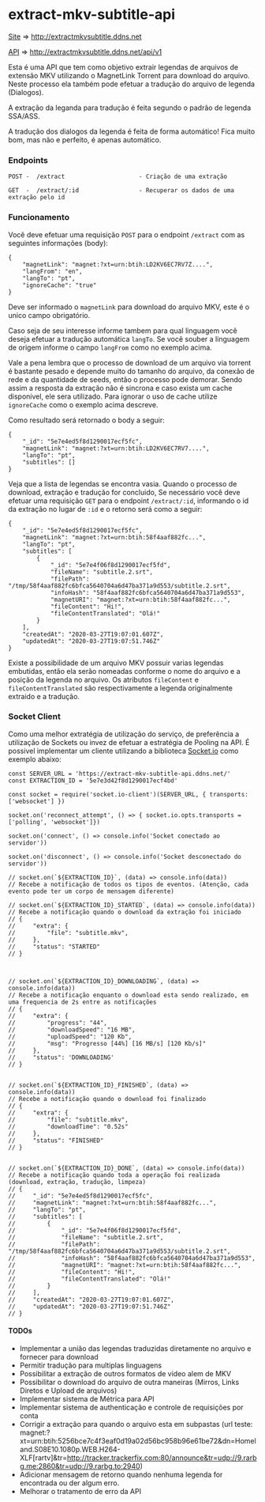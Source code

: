 # extract-mkv-subtitle-api

[Site](http://extractmkvsubtitle.ddns.net) => http://extractmkvsubtitle.ddns.net

[API](http://extractmkvsubtitle.ddns.net/api/v1) => http://extractmkvsubtitle.ddns.net/api/v1

Esta é uma API que tem como objetivo extrair legendas de arquivos de extensão MKV utilizando o MagnetLink Torrent para download do arquivo. Neste processo ela também pode efetuar a tradução do arquivo de legenda (Dialogos).

A extração da leganda para tradução é feita segundo o padrão de legenda SSA/ASS.

A tradução dos dialogos da legenda é feita de forma automático! Fica muito bom, mas não e perfeito, é apenas automático.

### Endpoints
    
    POST -  /extract                     - Criação de uma extração

    GET  -  /extract/:id                 - Recuperar os dados de uma extração pelo id

### Funcionamento

Você deve efetuar uma requisição `POST` para o endpoint `/extract` com as seguintes informações (body):

    {
        "magnetLink": "magnet:?xt=urn:btih:LD2KV6EC7RV7Z....",
        "langFrom": "en",
        "langTo": "pt",
        "ignoreCache": "true"
    }

Deve ser informado o `magnetLink` para download do arquivo MKV, este é o unico campo obrigatório. 

Caso seja de seu interesse informe tambem para qual linguagem você deseja efetuar a tradução automática `langTo`. Se você souber a linguagem de origem informe o campo `langFrom` como no exemplo acima.

Vale a pena lembra que o processo de download de um arquivo via torrent é bastante pesado e depende muito do tamanho do arquivo, da conexão de rede e da quantidade de seeds, então o processo pode demorar. Sendo assim a resposta da extração não é sincrona e caso exista um cache disponivel, ele sera utilizado. Para ignorar o uso de cache utilize `ignoreCache` como o exemplo acima descreve.

Como resultado será retornado o body a seguir:

    {
        "_id": "5e7e4ed5f8d1290017ecf5fc",
        "magnetLink": "magnet:?xt=urn:btih:LD2KV6EC7RV7....",
        "langTo": "pt",
        "subtitles": []
    }

Veja que a lista de legendas se encontra vasia. Quando o processo de download, extração e tradução for concluido, Se necessário você deve efetuar uma requisição `GET` para o endpoint `/extract/:id`, informando o id da extração no lugar de `:id` e o retorno será como a seguir:

    {
        "_id": "5e7e4ed5f8d1290017ecf5fc",
        "magnetLink": "magnet:?xt=urn:btih:58f4aaf882fc...",
        "langTo": "pt",
        "subtitles": [
            {
                "_id": "5e7e4f06f8d1290017ecf5fd",
                "fileName": "subtitle.2.srt",
                "filePath": "/tmp/58f4aaf882fc6bfca5640704a6d47ba371a9d553/subtitle.2.srt",
                "infoHash": "58f4aaf882fc6bfca5640704a6d47ba371a9d553",
                "magnetURI": "magnet:?xt=urn:btih:58f4aaf882fc...",
                "fileContent": "Hi!",
                "fileContentTranslated": "Olá!"
            }
        ],
        "createdAt": "2020-03-27T19:07:01.607Z",
        "updatedAt": "2020-03-27T19:07:51.746Z"
    }

Existe a possibilidade de um arquivo MKV possuir varias legendas embutidas, então ela serão nomeadas conforme o nome do arquivo e a posição da legenda no arquivo. Os atributos `fileContent` e `fileContentTranslated` são respectivamente a legenda originalmente extraido e a tradução.


### Socket Client

Como uma melhor extratégia de utilização do serviço, de preferência a utilização de Sockets ou invez de efetuar a estratégia de Pooling na API. É possivel implementar um cliente utilizando a biblioteca [Socket.io](https://www.npmjs.com/package/socket.io-client) como exemplo abaixo:


    const SERVER_URL = 'https://extract-mkv-subtitle-api.ddns.net/'
    const EXTRACTION_ID = '5e7e3d42f8d1290017ecf4bd'

    const socket = require('socket.io-client')(SERVER_URL, { transports: ['websocket'] })

    socket.on('reconnect_attempt', () => { socket.io.opts.transports = ['polling', 'websocket']})

    socket.on('connect', () => console.info('Socket conectado ao servidor'))

    socket.on('disconnect', () => console.info('Socket desconectado do servidor'))

    // socket.on(`${EXTRACTION_ID}`, (data) => console.info(data))
    // Recebe a notificação de todos os tipos de eventos. (Atenção, cada evento pode ter um corpo de mensagem diferente)

    // socket.on(`${EXTRACTION_ID}_STARTED`, (data) => console.info(data))
    // Recebe a notificação quando o download da extração foi iniciado
    // {
    //     "extra": {
    //         "file": "subtitle.mkv",
    //     },
    //     "status": "STARTED"
    // }



    // socket.on(`${EXTRACTION_ID}_DOWNLOADING`, (data) => console.info(data))
    // Recebe a notificação enquanto o download esta sendo realizado, em uma frequencia de 2s entre as notificações
    // {
    //     "extra": { 
    //         "progress": "44",
    //         "downloadSpeed": "16 MB",
    //         "uploadSpeed": "120 Kb",
    //         "msg": "Progresso [44%] [16 MB/s] [120 Kb/s]"
    //     },
    //     "status": 'DOWNLOADING'
    // }


    // socket.on(`${EXTRACTION_ID}_FINISHED`, (data) => console.info(data))
    // Recebe a notificação quando o download foi finalizado
    // {
    //     "extra": {
    //         "file": "subtitle.mkv",
    //         "downloadTime": "0.52s"
    //     },
    //     "status": "FINISHED"
    // }


    // socket.on(`${EXTRACTION_ID}_DONE`, (data) => console.info(data))
    // Recebe a notificação quando toda a operação foi realizada (download, extração, tradução, limpeza)    
    // {
    //     "_id": "5e7e4ed5f8d1290017ecf5fc",
    //     "magnetLink": "magnet:?xt=urn:btih:58f4aaf882fc...",
    //     "langTo": "pt",
    //     "subtitles": [
    //         {
    //             "_id": "5e7e4f06f8d1290017ecf5fd",
    //             "fileName": "subtitle.2.srt",
    //             "filePath": "/tmp/58f4aaf882fc6bfca5640704a6d47ba371a9d553/subtitle.2.srt",
    //             "infoHash": "58f4aaf882fc6bfca5640704a6d47ba371a9d553",
    //             "magnetURI": "magnet:?xt=urn:btih:58f4aaf882fc...",
    //             "fileContent": "Hi!",
    //             "fileContentTranslated": "Olá!"
    //         }
    //     ],
    //     "createdAt": "2020-03-27T19:07:01.607Z",
    //     "updatedAt": "2020-03-27T19:07:51.746Z"
    // }


#### TODOs

* Implementar a união das legendas traduzidas diretamente no arquivo e fornecer para download
* Permitir tradução para multiplas linguagens
* Possibilitar a extração de outros formatos de video alem de MKV
* Possibilitar o download do arquivo de outra maneiras (Mirros, Links Diretos e Upload de arquivos)
* Implementar sistema de Métrica para API
* Implementar sistema de authenticação e controle de requisições por conta
* Corrigir a extração para quando o arquivo esta em subpastas (url teste: magnet:?xt=urn:btih:5256bce7c4f3eaf0d19a02d56bc958b96e61be72&dn=Homeland.S08E10.1080p.WEB.H264-XLF[rartv]&tr=http://tracker.trackerfix.com:80/announce&tr=udp://9.rarbg.me:2860&tr=udp://9.rarbg.to:2940)
* Adicionar mensagem de retorno quando nenhuma legenda for encontrada ou der algum erro.
* Melhorar o tratamento de erro da API